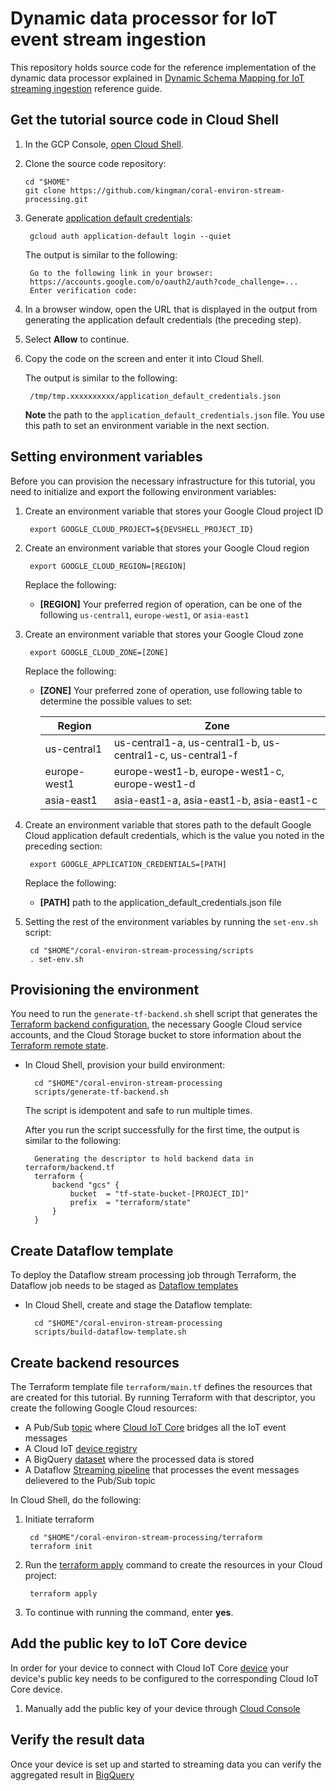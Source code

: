 # Dynamic data processor for IoT event stream ingestion

This repository holds source code for the reference implementation of the dynamic data processor explained in [Dynamic Schema Mapping for IoT streaming ingestion]() reference guide.  


## Get the tutorial source code in Cloud Shell

1.  In the GCP Console, [open Cloud Shell](http://console.cloud.google.com/?cloudshell=true).
1.  Clone the source code repository:

        cd "$HOME"
        git clone https://github.com/kingman/coral-environ-stream-processing.git
1. Generate [application default credentials](https://cloud.google.com/sdk/gcloud/reference/auth/application-default):

        gcloud auth application-default login --quiet

    The output is similar to the following:

        Go to the following link in your browser:
        https://accounts.google.com/o/oauth2/auth?code_challenge=...
        Enter verification code:

1. In a browser window, open the URL that is displayed in the output from generating the application default credentials (the preceding step).

1. Select **Allow** to continue.

1. Copy the code on the screen and enter it into Cloud Shell.
      
    The output is similar to the following:

        /tmp/tmp.xxxxxxxxxx/application_default_credentials.json

    **Note** the path to the `application_default_credentials.json` file. You use this path to set an environment variable in the next section.

## Setting environment variables

Before you can provision the necessary infrastructure for this tutorial, you need to initialize and export the following environment variables:

1. Create an environment variable that stores your Google Cloud project ID

        export GOOGLE_CLOUD_PROJECT=${DEVSHELL_PROJECT_ID}

1. Create an environment variable that stores your Google Cloud region

        export GOOGLE_CLOUD_REGION=[REGION]

    Replace the following:
    * **[REGION]** Your preferred region of operation, can be one of the following `us-central1`, `europe-west1`, or `asia-east1`

1. Create an environment variable that stores your Google Cloud zone

        export GOOGLE_CLOUD_ZONE=[ZONE]

    Replace the following:
    * **[ZONE]** Your preferred zone of operation, use following table to determine the possible values to set:

        |Region|Zone|
        |-|-|
        |us-central1|us-central1-a, us-central1-b, us-central1-c, us-central1-f|
        |europe-west1|europe-west1-b, europe-west1-c, europe-west1-d|
        |asia-east1|asia-east1-a, asia-east1-b, asia-east1-c|

1. Create an environment variable that stores path to the default Google Cloud application default credentials, which is the value you noted in the preceding section:

        export GOOGLE_APPLICATION_CREDENTIALS=[PATH]

    Replace the following:
    * **[PATH]** path to the application_default_credentials.json file

1. Setting the rest of the environment variables by running the `set-env.sh` script:

        cd "$HOME"/coral-environ-stream-processing/scripts
        . set-env.sh

## Provisioning the environment

You need to run the `generate-tf-backend.sh` shell script that generates the [Terraform backend configuration](https://www.terraform.io/docs/backends/index.html), the necessary Google Cloud service accounts, and the Cloud Storage bucket to store information about the [Terraform remote state](https://www.terraform.io/docs/state/remote.html).

* In Cloud Shell, provision your build environment:

        cd "$HOME"/coral-environ-stream-processing
        scripts/generate-tf-backend.sh

    The script is idempotent and safe to run multiple times.

    After you run the script successfully for the first time, the output is similar to the following:

        Generating the descriptor to hold backend data in terraform/backend.tf
        terraform {
            backend "gcs" {
                bucket  = "tf-state-bucket-[PROJECT_ID]"
                prefix  = "terraform/state"
            }
        }

## Create Dataflow template
To deploy the Dataflow stream processing job through Terraform, the Dataflow job needs to be staged as [Dataflow templates](https://cloud.google.com/dataflow/docs/guides/templates/overview)

* In Cloud Shell, create and stage the Dataflow template:

        cd "$HOME"/coral-environ-stream-processing
        scripts/build-dataflow-template.sh

## Create backend resources
The Terraform template file `terraform/main.tf` defines the resources that are created for this tutorial. By running Terraform with that descriptor, you create the following Google Cloud resources:

* A Pub/Sub [topic](https://cloud.google.com/pubsub/docs/overview#data_model) where [Cloud IoT Core](https://cloud.google.com/iot/docs/how-tos/mqtt-bridge#publishing_telemetry_events) bridges all the IoT event messages
* A Cloud IoT [device registry](https://cloud.google.com/iot/docs/concepts/devices#device_registries)
* A BigQuery [dataset](https://cloud.google.com/bigquery/docs/datasets-intro) where the processed data is stored
* A Dataflow [Streaming pipeline](https://cloud.google.com/dataflow/docs/concepts/streaming-pipelines) that processes the event messages delievered to the Pub/Sub topic

In Cloud Shell, do the following:

1. Initiate terraform

        cd "$HOME"/coral-environ-stream-processing/terraform
        terraform init

1. Run the [terraform apply](https://www.terraform.io/docs/commands/apply.html) command to create the resources in your Cloud project:

        terraform apply

1. To continue with running the command, enter **yes**.

## Add the public key to IoT Core device

In order for your device to connect with Cloud IoT Core [device](https://cloud.google.com/iot/docs/concepts/devices) your device's public key needs to be configured to the corresponding Cloud IoT Core device.

1. Manually add the public key of your device through [Cloud Console](http://console.cloud.google.com/iot)

## Verify the result data

Once your device is set up and started to streaming data you can verify the aggregated result in [BigQuery](http://console.cloud.google.com/bigquery)